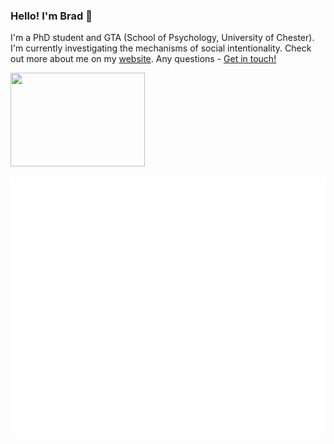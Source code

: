 ### Hello! I'm Brad 👋

I'm a PhD student and GTA (School of Psychology, University of Chester). I'm currently investigating the mechanisms of social intentionality. Check out more about me on my [website](https://bradleykennedy.co.uk). Any questions - [Get in touch!](https://bradleykennedy.co.uk/contact)

<img src="https://dl.dropbox.com/s/js5w2w3tltn58gy/RISC%20Logo%20crop.PNG?dl=0" data-canonical-src="https://gyazo.com/eb5c5741b6a9a16c692170a41a49c858.png" width="215" height="150" />

![Metrics](https://github.com/b-kennedy0/b-kennedy0/blob/master/github-metrics.svg)
